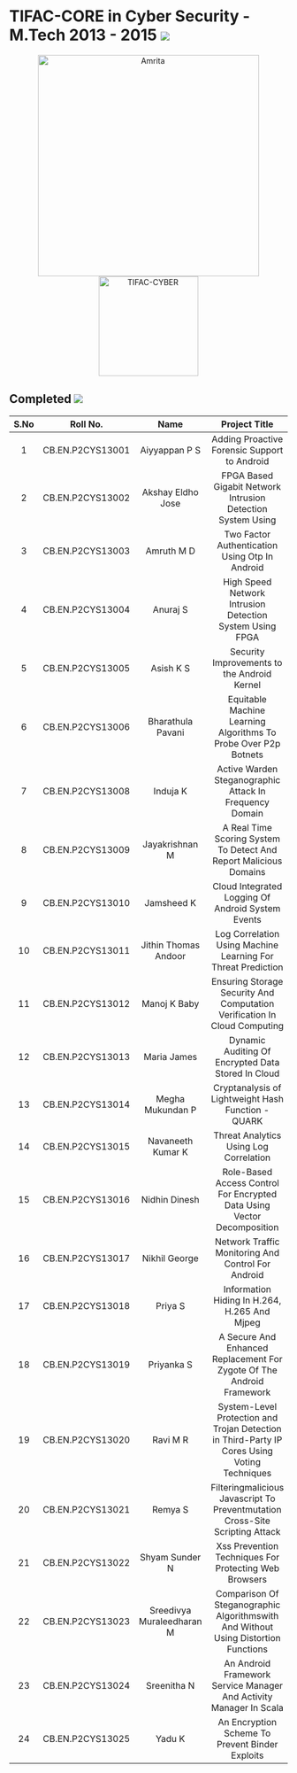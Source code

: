 
# TIFAC-CORE in Cyber Security - M.Tech 2013 - 2015 ![](https://img.shields.io/badge/-Live-brightgreen)

<p align="center">
    <img src="https://amrita-tifac-cyber-blockchain.github.io/Amrita-TIFAC-Cyber-Blockchain/AVV_PNG.png" alt ="Amrita" width="400" />
    <img src="https://amrita-tifac-cyber-blockchain.github.io/Amrita-TIFAC-Cyber-Blockchain/TIFAC-CORE_in_Cyber_Security.png" alt ="TIFAC-CYBER" width="180" />
</p>

## Completed ![](https://img.shields.io/badge/-Completed-darkgreen)

| S.No | Roll No. | Name | Project Title | 
|:----:|:-----------:|:----:|:----:|
| 1 | CB.EN.P2CYS13001 | Aiyyappan P S | Adding Proactive Forensic Support to Android | 
| 2 | CB.EN.P2CYS13002 | Akshay Eldho Jose | FPGA Based Gigabit Network Intrusion Detection System Using  | 
| 3 | CB.EN.P2CYS13003 | Amruth M D | Two Factor Authentication Using Otp In Android | 
| 4 | CB.EN.P2CYS13004 | Anuraj S  | High Speed Network Intrusion Detection System Using FPGA | 
| 5 | CB.EN.P2CYS13005 | Asish K S | Security Improvements to the Android Kernel | 
| 6 | CB.EN.P2CYS13006 | Bharathula Pavani | Equitable Machine Learning Algorithms To Probe Over P2p Botnets | 
| 7 | CB.EN.P2CYS13008 | Induja K | Active Warden Steganographic Attack In Frequency Domain | 
| 8 | CB.EN.P2CYS13009 | Jayakrishnan M | A Real Time Scoring System To Detect And Report Malicious Domains | 
| 9 | CB.EN.P2CYS13010 | Jamsheed K | Cloud Integrated Logging Of Android System Events | 
| 10 | CB.EN.P2CYS13011 | Jithin Thomas Andoor  | Log Correlation Using Machine Learning For Threat Prediction | 
| 11 | CB.EN.P2CYS13012 | Manoj K Baby | Ensuring Storage Security And Computation Verification In Cloud Computing | 
| 12 | CB.EN.P2CYS13013 | Maria James | Dynamic Auditing Of Encrypted Data Stored In Cloud | 
| 13 | CB.EN.P2CYS13014 | Megha Mukundan P | Cryptanalysis of Lightweight Hash Function - QUARK | 
| 14 | CB.EN.P2CYS13015 | Navaneeth Kumar K | Threat Analytics Using Log Correlation | 
| 15 | CB.EN.P2CYS13016 | Nidhin Dinesh | Role-Based Access Control For Encrypted Data Using Vector Decomposition | 
| 16 | CB.EN.P2CYS13017 | Nikhil George | Network Traffic Monitoring And Control For Android | 
| 17 | CB.EN.P2CYS13018 | Priya S | Information Hiding In H.264, H.265 And Mjpeg | 
| 18 | CB.EN.P2CYS13019 | Priyanka S  | A Secure And Enhanced Replacement For Zygote Of The Android Framework | 
| 19 | CB.EN.P2CYS13020 | Ravi M R | System-Level Protection and Trojan Detection  in Third-Party IP Cores Using Voting Techniques | 
| 20 | CB.EN.P2CYS13021 | Remya S | Filteringmalicious Javascript To Preventmutation Cross-Site Scripting Attack | 
| 21 | CB.EN.P2CYS13022 | Shyam Sunder N  | Xss Prevention Techniques For Protecting Web Browsers | 
| 22 | CB.EN.P2CYS13023 | Sreedivya Muraleedharan M | Comparison Of Steganographic Algorithmswith And Without Using Distortion Functions | 
| 23 | CB.EN.P2CYS13024 | Sreenitha N | An Android Framework Service Manager And Activity Manager In Scala | 
| 24 | CB.EN.P2CYS13025 | Yadu K | An Encryption Scheme To Prevent Binder Exploits | 

